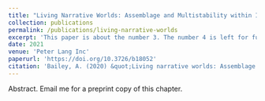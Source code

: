 ```yaml
---
title: "Living Narrative Worlds: Assemblage and Multistability within Ian Cheng’s Emissaries trilogy"
collection: publications
permalink: /publications/living-narrative-worlds
excerpt: 'This paper is about the number 3. The number 4 is left for future work.'
date: 2021
venue: 'Peter Lang Inc'
paperurl: 'https://doi.org/10.3726/b18052'
citation: 'Bailey, A. (2020) &quot;Living narrative worlds: Assemblage and multistability within Ian Cheng’s Emissaries trilogy,&quot; in <i>Multidisciplinary Perspectives on Narrative Aesthetics in Video Games</i>, edited by Deniz Eyuce Sansal, and Deniz Denizel, Peter Lang Group.'
---
```


Abstract. Email me for a preprint copy of this chapter.
